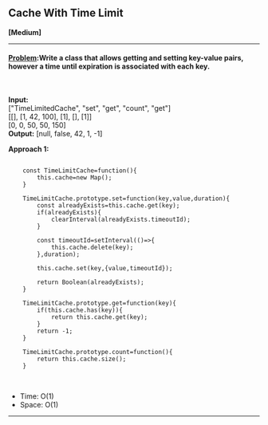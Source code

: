 ##  Cache With Time Limit


<b>[Medium]</b>
<br/>

<hr/>

<h4><a href="https://leetcode.com/problems/cache-with-time-limit/description/?utm_campaign=PostD14&utm_medium=Post&utm_source=Post&gio_link_id=1P64Enz9">Problem</a>:Write a class that allows getting and setting key-value pairs, however a time until expiration is associated with each key.



<br/>

</h4>

<br/>

<b>Input:</b> <br>
["TimeLimitedCache", "set", "get", "count", "get"] <br>
[[], [1, 42, 100], [1], [], [1]]<br>
[0, 0, 50, 50, 150]<br>
<b>Output:</b> [null, false, 42, 1, -1]

<b>Approach 1:</b> 
<br/>

```

    const TimeLimitCache=function(){
        this.cache=new Map();
    }

    TimeLimitCache.prototype.set=function(key,value,duration){
        const alreadyExists=this.cache.get(key);
        if(alreadyExists){
            clearInterval(alreadyExists.timeoutId);
        }

        const timeoutId=setInterval(()=>{
            this.cache.delete(key);
        },duration);

        this.cache.set(key,{value,timeoutId});

        return Boolean(alreadyExists);
    }

    TimeLimitCache.prototype.get=function(key){
        if(this.cache.has(key)){
            return this.cache.get(key);
        }
        return -1;
    }

    TimeLimitCache.prototype.count=function(){
        return this.cache.size();
    }

```

<br/>
<ul>
<li>Time: O(1) </li>
<li>Space: O(1) </li>
</ul>
<hr>

